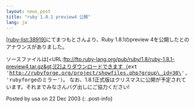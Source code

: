```yaml
---
layout: news_post
title: "ruby 1.8.1 preview4 公開"
lang: ja
---
```


[\[ruby-list:38919\]][1]にてまつもとさんより、Ruby 1.8.1のpreview
4を公開したとのアナウンスがありました。

ソースファイルは[&lt;URL:ftp://ftp.ruby-lang.org/pub/ruby/1.8/ruby-1.8.1-preview4.tar.gz&gt;][2]よりダウンロードできます（<kbd>ext
\'http://rubyforge.org/project/showfiles.php?group\_id=30\',
\'rubyforgeのミラー\'</kbd>）。
なお、1.8.1正式版はクリスマスに公開が予定されています。それまでみなさんバグ出しにご協力ください!

Posted by usa on 22 Dec 2003
{: .post-info}



[1]: http://blade.nagaokaut.ac.jp/cgi-bin/scat.rb/ruby/ruby-list/38919 
[2]: ftp://ftp.ruby-lang.org/pub/ruby/1.8/ruby-1.8.1-preview4.tar.gz 
